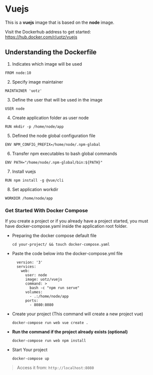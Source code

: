 # Vuejs #

This is a **vuejs** image that is based on the **node** image.

Visit the Dockerhub address to get started:
https://hub.docker.com/r/uotz/vuejs

## Understanding the Dockerfile ##

1. Indicates which image will be used

  `FROM node:10`

2. Specify image maintainer

  `MAINTAINER 'uotz'`

3. Define the user that will be used in the image

  `USER node`

4. Create application folder as user node

  `RUN mkdir -p /home/node/app`

5. Defined the node global configuration file

  `ENV NPM_CONFIG_PREFIX=/home/node/.npm-global`

6. Transfer npm executables to bash global commands

  `ENV PATH="/home/node/.npm-global/bin:${PATH}"`

7. Install vuejs

  `RUN npm install -g @vue/cli`

8. Set application workdir

  `WORKDIR /home/node/app`


### Get Started With Docker Compose ####

If you create a project or if you already have a project started, you must have docker-compose.yaml inside the application root folder.	

* Preparing the docker compose default file	

  `cd your-project/ && touch docker-compose.yaml`	

* Paste the code below into the docker-compose.yml file	

        version: '3'	
        services:	
          web:	
            user: node	
            image: uotz/vuejs	
            command: >	
              bash -c "npm run serve"	
            volumes:	
              - .:/home/node/app	
            ports:	
              - 8080:8080	

* Create your project	(This command will create a new project vue)

  `docker-compose run web vue create .`	
  
* **Run the command if the project already exists (optional)**	

  `docker-compose run web npm install`	

* Start Your project 	

  `docker-compose up`

> Access it from: `http://localhost:8080`	